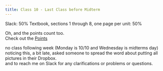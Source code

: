 ```yaml
---
title: Class 10 - Last Class before Midterm
---
```



Slack: 50%
Textbook, sections 1 through 8, one page per unit: 50%

Oh, and the points count too.  
Check out the [Points](/points.html)


no class following week (Monday is 10/10 and Wednesday is midterms day)  
noticing this, a bit late, asked someone to spread the word about putting all pictures in their Dropbox.  
and to reach me on Slack for any clarifications or problems or questions.






